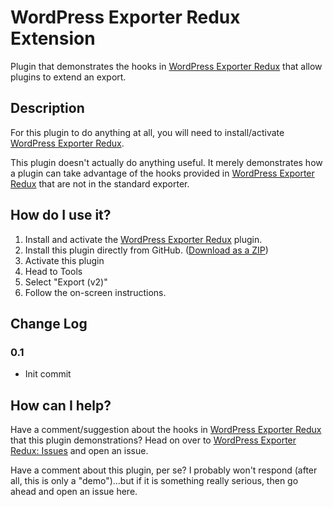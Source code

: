 # WordPress Exporter Redux Extension
Plugin that demonstrates the hooks in [WordPress Exporter Redux][] that allow
plugins to extend an export.

## Description

For this plugin to do anything at all, you will need to install/activate [WordPress Exporter Redux][].

This plugin doesn't actually do anything useful.  It merely demonstrates how a plugin
can take advantage of the hooks provided in [WordPress Exporter Redux][] that are not in
the standard exporter.

[WordPress Importer]: https://wordpress.org/plugins/wordpress-importer/
[WordPress Importer Redux]: https://github.com/pbiron/WordPress-Importer
[WordPress Exporter Redux]: https://github.com/pbiron/WordPress-Exporter
[WordPress Exporter Redux: Issues]: https://github.com/pbiron/WordPress-Exporter/issues
[WXR 1.3-proposed]: https://github.com/pbiron/wxr/1.3-proposed

## How do I use it?

1. Install and activate the [WordPress Exporter Redux][] plugin.
2. Install this plugin directly from GitHub. ([Download as a ZIP](https://github.com/pbiron/WordPress-Exporter-extension/archive/master.zip))
3. Activate this plugin
4. Head to Tools
5. Select "Export (v2)"
6. Follow the on-screen instructions.

## Change Log

### 0.1

* Init commit

## How can I help?

Have a comment/suggestion about the hooks in [WordPress Exporter Redux][] that this plugin demonstrations?
Head on over to [WordPress Exporter Redux: Issues][] and open an issue.

Have a comment about this plugin, per se?  I probably won't respond (after all, this is only a "demo")...but
if it is something really serious, then go ahead and open an issue here.
